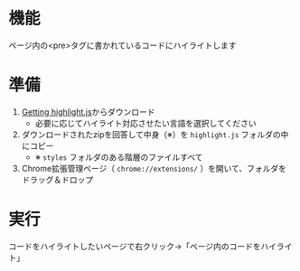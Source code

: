 # 機能
ページ内の\<pre>タグに書かれているコードにハイライトします

# 準備
1. [Getting highlight.js](https://highlightjs.org/download/ "https://highlightjs.org/download/")からダウンロード
	* 必要に応じてハイライト対応させたい言語を選択してください
1. ダウンロードされたzipを回答して中身（※）を `highlight.js` フォルダの中にコピー
	* ※ `styles` フォルダのある階層のファイルすべて
1. Chrome拡張管理ページ（ `chrome://extensions/` ）を開いて、フォルダをドラッグ＆ドロップ

# 実行
コードをハイライトしたいページで右クリック→「ページ内のコードをハイライト」
